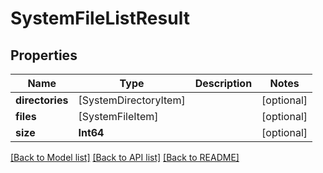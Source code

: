 # SystemFileListResult

## Properties
Name | Type | Description | Notes
------------ | ------------- | ------------- | -------------
**directories** | [SystemDirectoryItem] |  | [optional] 
**files** | [SystemFileItem] |  | [optional] 
**size** | **Int64** |  | [optional] 

[[Back to Model list]](../README.md#documentation-for-models) [[Back to API list]](../README.md#documentation-for-api-endpoints) [[Back to README]](../README.md)


